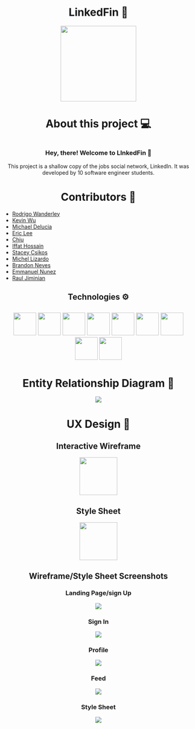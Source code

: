 <div id="header" align="center">
  <h1>LinkedFin 🐬</h1>
  <a href="https://62703a71d6af6f0e6059ee6f--linkedfin.netlify.app/">
    <img width="200px" src="./images/Logo.png">
  </a>
</div>

<div id="about" align="center">
  <h1>About this project 💻<h1>
  <h3>Hey, there! Welcome to LInkedFin 👋</h3>
  <p>This project is a shallow copy of the jobs social network, LinkedIn. It was developed by 10 software engineer students.</p>
</div>

<div id="contributors" align="center">
  <h1>Contributors 🤝</h1>
  <ul align="left">
    <a href="https://github.com/Rodrigowb"><li>Rodrigo Wanderley</li></a>
    <a href="https://github.com/KdoubleUs"><li>Kevin Wu</li></a>
    <a href="https://github.com/Mikey970"><li>Michael Delucia</li></a>
    <a href="https://github.com/ehlee95"><li>Eric Lee</li></a>
    <a href="https://github.com/chiumz9"><li>Chiu</li></a>
    <a href="https://github.com/Iffat77"><li>Iffat Hossain</li></a>
    <a href="https://github.com/staceycsikos"><li>Stacey Csikos</li></a>
    <a href="https://github.com/Michel9510"><li>Michel Lizardo</li></a>
    <a href="https://github.com/sevennq86"><li>Brandon Neves</li></a>
    <a href="https://github.com/MannyNR"><li>Emmanuel Nunez</li></a>
    <a href="https://github.com/RaulJiminian"><li>Raul Jiminian</li></a>
  </ul>
</div>

<div id="technologies" align="center">
  <h2>Technologies ⚙️<h2>
  <img src="https://raw.githubusercontent.com/devicons/devicon/1119b9f84c0290e0f0b38982099a2bd027a48bf1/icons/python/python-plain.svg" width="60" height="60">
   <img src="https://raw.githubusercontent.com/devicons/devicon/1119b9f84c0290e0f0b38982099a2bd027a48bf1/icons/javascript/javascript-original.svg" width="60" height="60">
   <img src="https://raw.githubusercontent.com/devicons/devicon/1119b9f84c0290e0f0b38982099a2bd027a48bf1/icons/react/react-original-wordmark.svg" width="60" height="60">
   <img src="https://raw.githubusercontent.com/devicons/devicon/1119b9f84c0290e0f0b38982099a2bd027a48bf1/icons/html5/html5-plain-wordmark.svg" width="60" height="60">
   <img src="https://raw.githubusercontent.com/devicons/devicon/1119b9f84c0290e0f0b38982099a2bd027a48bf1/icons/css3/css3-plain-wordmark.svg" width="60" height="60">
   <img src="https://raw.githubusercontent.com/devicons/devicon/1119b9f84c0290e0f0b38982099a2bd027a48bf1/icons/nodejs/nodejs-plain-wordmark.svg" width="60" height="60">
   <img src="https://raw.githubusercontent.com/devicons/devicon/1119b9f84c0290e0f0b38982099a2bd027a48bf1/icons/django/django-plain-wordmark.svg" width="60" height="60">
   <img src="https://raw.githubusercontent.com/devicons/devicon/1119b9f84c0290e0f0b38982099a2bd027a48bf1/icons/figma/figma-original.svg" width="60" height="60">
   <img src="https://raw.githubusercontent.com/devicons/devicon/1119b9f84c0290e0f0b38982099a2bd027a48bf1/icons/postgresql/postgresql-plain-wordmark.svg" width="60" height="60">
</div>

<div align="center" id="data-base">
  <h1>Entity Relationship Diagram 📁</h1>
  <img src="./images/erdlinkfin.jpeg">
</div>

<div id="wireframe" align="center">
  <h1>UX Design 📃</h1>
  <h2>Interactive Wireframe</h2>
  <a href="https://www.figma.com/file/g2vILOWXtLA8LL4xpOnG7x/Linkedfin?node-id=0%3A1">
    <img width="100px"src="https://raw.githubusercontent.com/devicons/devicon/1119b9f84c0290e0f0b38982099a2bd027a48bf1/icons/figma/figma-original.svg">
  </a>
  <h2>Style Sheet</h2>  
  <a href="https://www.figma.com/file/Yl85Rf3zgYZ704P0kpAFFo/Linkedfin-stylesheet?node-id=0%3A1">
    <img width="100px"src="https://raw.githubusercontent.com/devicons/devicon/1119b9f84c0290e0f0b38982099a2bd027a48bf1/icons/figma/figma-original.svg">
  </a>
  <h2>Wireframe/Style Sheet Screenshots</h2>
  <h3>Landing Page/sign Up</h3>
  <img src="./wireframe/Sign-up-landing-page.png">
  <h3>Sign In</h3>
  <img src="./wireframe/sign-in.png">
  <h3>Profile</h3>
  <img src="./wireframe/profile-page.png">
  <h3>Feed</h3>
  <img src="./wireframe/feed.png">
  <h3>Style Sheet</h3>
  <img src="./wireframe/Linkedfin-stylesheet.png">
</div>



